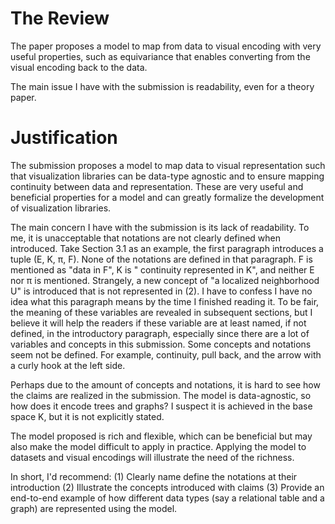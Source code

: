 # The Review
The paper proposes a model to map from data to visual encoding with very useful properties, such as equivariance that enables converting from the visual encoding back to the data.

The main issue I have with the submission is readability, even for a theory paper.

# Justification
The submission proposes a model to map data to visual representation such that visualization libraries can be data-type agnostic and to ensure mapping continuity between data and representation. These are very useful and beneficial properties for a model and can greatly formalize the development of visualization libraries.

The main concern I have with the submission is its lack of readability. To me, it is unacceptable that notations are not clearly defined when introduced. Take Section 3.1 as an example, the first paragraph introduces a tuple (E, K, π, F). None of the notations are defined in that paragraph. F is mentioned as "data in F", K is " continuity represented in K", and neither E nor π is mentioned. Strangely, a new concept of "a localized neighborhood U" is introduced that is not represented in (2). I have to confess I have no idea what this paragraph means by the time I finished reading it. To be fair, the meaning of these variables are revealed in subsequent sections, but I believe it will help the readers if these variable are at least named, if not defined, in the introductory paragraph, especially since there are a lot of variables and concepts in this submission. Some concepts and notations seem not be defined. For example, continuity, pull back, and the arrow with a curly hook at the left side.

Perhaps due to the amount of concepts and notations, it is hard to see how the claims are realized in the submission. The model is data-agnostic, so how does it encode trees and graphs? I suspect it is achieved in the base space K, but it is not explicitly stated.

The model proposed is rich and flexible, which can be beneficial but may also make the model difficult to apply in practice. Applying the model to datasets and visual encodings will illustrate the need of the richness.

In short, I'd recommend:
(1) Clearly name define the notations at their introduction
(2) Illustrate the concepts introduced with claims
(3) Provide an end-to-end example of how different data types (say a relational table and a graph) are represented using the model.




